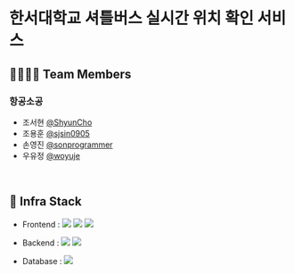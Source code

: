 
# 한서대학교 셔틀버스 실시간 위치 확인 서비스

## 👨‍👨‍👦‍👦 Team Members

###  항공소공

- 조서현 [@ShyunCho](https://github.com/ShyunCho)
- 조용훈 [@sjsin0905](https://github.com/sjsin0905)
- 손영진 [@sonprogrammer](https://github.com/sonprogrammer)
- 우유정 [@woyuje](https://github.com/woyuje)

<br>

## 🔧 Infra Stack

- Frontend : <img src="https://img.shields.io/badge/JavaScript-F7DF1E?style=flat-square&logo=JavaScript&logoColor=white"/>
	<img src="https://img.shields.io/badge/HTML5-E34F26?style=flat&logo=HTML5&logoColor=white" />
	<img src="https://img.shields.io/badge/CSS3-1572B6?style=flat&logo=CSS3&logoColor=white" />

- Backend : <img src="https://img.shields.io/badge/Java-007396?style=flat-square&logo=java&logoColor=white"/> <img src="https://img.shields.io/badge/Spring-6DB33F?style=flat-square&logo=Spring&logoColor=white"/>

- Database : <img src="https://img.shields.io/badge/mariadb-003545?style=flat-square&logo=mariadb&logoColor=white"/>
